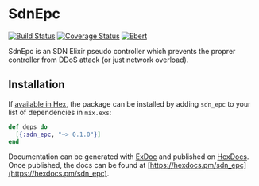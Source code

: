 # SdnEpc

[![Build Status](https://travis-ci.org/mkacper/sdn_epc.svg?branch=master)](https://travis-ci.org/mkacper/sdn_epc)
[![Coverage Status](https://coveralls.io/repos/github/mkacper/sdn_epc/badge.svg?branch=master)](https://coveralls.io/github/mkacper/sdn_epc?branch=master)
[![Ebert](https://ebertapp.io/github/mkacper/sdn_epc.svg)](https://ebertapp.io/github/mkacper/sdn_epc)

SdnEpc is an SDN Elixir pseudo controller which prevents the proprer controller from DDoS attack (or just network overload).

## Installation

If [available in Hex](https://hex.pm/docs/publish), the package can be installed
by adding `sdn_epc` to your list of dependencies in `mix.exs`:

```elixir
def deps do
  [{:sdn_epc, "~> 0.1.0"}]
end
```

Documentation can be generated with [ExDoc](https://github.com/elixir-lang/ex_doc)
and published on [HexDocs](https://hexdocs.pm). Once published, the docs can
be found at [https://hexdocs.pm/sdn_epc](https://hexdocs.pm/sdn_epc).

